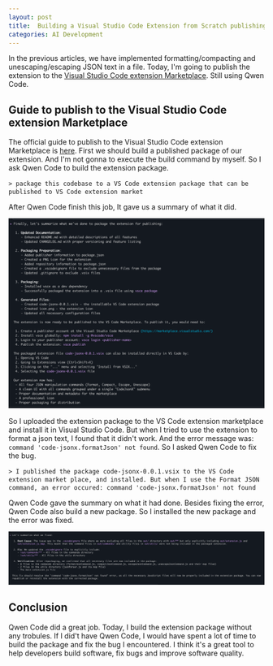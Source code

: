 ```yaml
---
layout: post
title:  Building a Visual Studio Code Extension from Scratch publishing the extension package
categories: AI Development
---
```


In the previous articles, we have implemented formatting/compacting and unescaping/escaping JSON text in a file. Today, I'm going to publish the extension to the [Visual Studio Code extension Marketplace](https://marketplace.visualstudio.com/vscode). Still using Qwen Code.

## Guide to publish to the Visual Studio Code extension Marketplace

The official guide to publish to the Visual Studio Code extension Marketplace is [here](https://code.visualstudio.com/api/working-with-extensions/publishing-extension). First we should build a published package of our extension. And I'm not gonna to execute the build command by myself. So I ask Qwen Code to build the extension package.

```shell
> package this codebase to a VS Code extension package that can be published to VS Code extension market
```
After Qwen Code finish this job, It gave us a summary of what it did.

![Publis extension v0.0.1](/images/build_vscode_ext_qwen/publish_codex_v0.0.1.png)

So I uploaded the extension package to the VS Code extension marketplace and install it in Visual Studio Code. But when I tried to use the extension to format a json text, I found that it didn't work. And the error message was: `command 'code-jsonx.formatJson' not found`. So I asked Qwen Code to fix the bug.

```shell
> I published the package code-jsonx-0.0.1.vsix to the VS Code extension market place, and installed. But when I use the Format JSON command, an error occured: command 'code-jsonx.formatJson' not found
```
Qwen Code gave the summary on what it had done. Besides fixing the error, Qwen Code also build a new package. So I installed the new package and the error was fixed.

![Fix extension bug](/images/build_vscode_ext_qwen/published_v1.0.0_not_found_bugfix.png)

## Conclusion

Qwen Code did a great job. Today, I build the extension package without any trobules. If I did't have Qwen Code, I would have spent a lot of time to build the package and fix the bug I encountered. I think it's a great tool to help developers build software, fix bugs and improve software quality.
